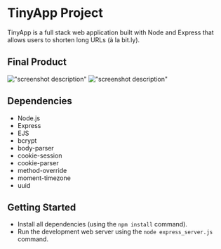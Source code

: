 # TinyApp Project

TinyApp is a full stack web application built with Node and Express that allows users to shorten long URLs (à la bit.ly).

## Final Product

!["screenshot description"](#)
!["screenshot description"](#)

## Dependencies

- Node.js
- Express
- EJS
- bcrypt
- body-parser
- cookie-session
- cookie-parser
- method-override
- moment-timezone
- uuid


## Getting Started

- Install all dependencies (using the `npm install` command).
- Run the development web server using the `node express_server.js` command.